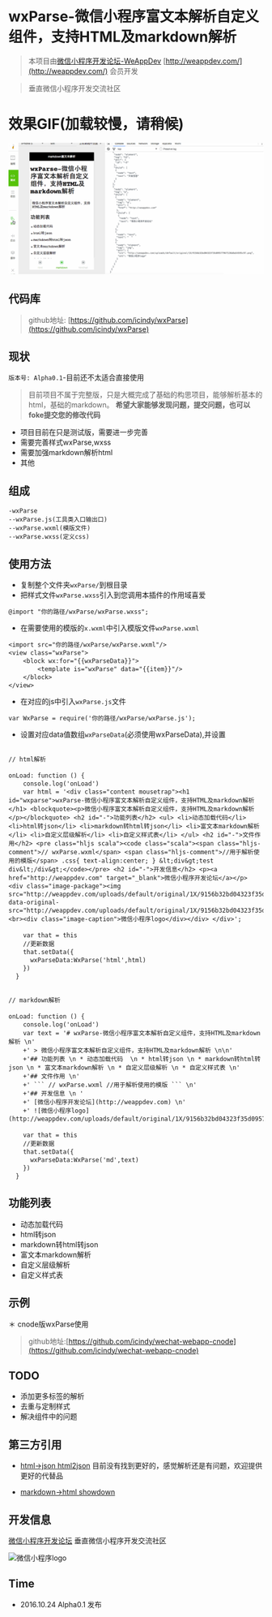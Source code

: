 # wxParse-微信小程序富文本解析自定义组件，支持HTML及markdown解析

> 本项目由[微信小程序开发论坛-WeAppDev](http://weappdev.com/) [http://weappdev.com/](http://weappdev.com/) 会员开发

> 垂直微信小程序开发交流社区

# 效果GIF(加载较慢，请稍候)

![wxParse.gif](screenshoot/wxParse.gif)

## 代码库

> github地址: [https://github.com/icindy/wxParse](https://github.com/icindy/wxParse)

## 现状

`版本号: Alpha0.1`-目前还不太适合直接使用

> 目前项目不属于完整版，只是大概完成了基础的构思项目，能够解析基本的html，基础的markdown。
**希望大家能够发现问题，提交问题，也可以foke提交您的修改代码**

* 项目目前在只是测试版，需要进一步完善
* 需要完善样式wxParse,wxss
* 需要加强markdown解析html
* 其他

## 组成

```
-wxParse
--wxParse.js(工具类入口输出口)
--wxParse.wxml(模版文件)
--wxParse.wxss(定义css)

```

## 使用方法

* 复制整个文件夹`wxParse/`到根目录
* 把样式文件`wxParse.wxss`引入到您调用本插件的作用域喜爱
```
@import "你的路径/wxParse/wxParse.wxss";
```

* 在需要使用的模版的`x.wxml`中引入模版文件`wxParse.wxml`
```
<import src="你的路径/wxParse/wxParse.wxml"/>
<view class="wxParse">
    <block wx:for="{{wxParseData}}">
        <template is="wxParse" data="{{item}}"/>
    </block>
</view>
```
* 在对应的js中引入`wxParse.js`文件
```
var WxParse = require('你的路径/wxParse/wxParse.js');
```
* 设置对应data值数组`wxParseData`(必须使用wxParseData),并设置


```

// html解析

onLoad: function () {
    console.log('onLoad')
    var html = '<div class="content mousetrap"><h1 id="wxparse">wxParse-微信小程序富文本解析自定义组件，支持HTML及markdown解析</h1> <blockquote><p>微信小程序富文本解析自定义组件，支持HTML及markdown解析</p></blockquote> <h2 id="-">功能列表</h2> <ul> <li>动态加载代码</li> <li>html转json</li> <li>markdown转html转json</li> <li>富文本markdown解析</li> <li>自定义层级解析</li> <li>自定义样式表</li> </ul> <h2 id="-">文件作用</h2> <pre class="hljs scala"><code class="scala"><span class="hljs-comment">// wxParse.wxml</span> <span class="hljs-comment">//用于解析使用的模版</span> .css{ text-align:center; } &lt;div&gt;test div&lt;/div&gt;</code></pre> <h2 id="-">开发信息</h2> <p><a href="http://weappdev.com" target="_blank">微信小程序开发论坛</a></p> <div class="image-package"><img src="http://weappdev.com/uploads/default/original/1X/9156b32bd04323f35d0957796f126b8a54595c97.png" data-original-src="http://weappdev.com/uploads/default/original/1X/9156b32bd04323f35d0957796f126b8a54595c97.png"><br><div class="image-caption">微信小程序logo</div></div> </div>';

    var that = this
    //更新数据
    that.setData({
      wxParseData:WxParse('html',html)
    })
  }

```

```

// markdown解析

onLoad: function () {
    console.log('onLoad')
    var text = '# wxParse-微信小程序富文本解析自定义组件，支持HTML及markdown解析 \n'
    +' > 微信小程序富文本解析自定义组件，支持HTML及markdown解析 \n\n' 
    +'## 功能列表 \n * 动态加载代码  \n * html转json \n * markdown转html转json \n * 富文本markdown解析 \n * 自定义层级解析 \n * 自定义样式表 \n'
    +'## 文件作用 \n'
    +' ``` // wxParse.wxml //用于解析使用的模版 ``` \n'
    +'## 开发信息 \n '
    +' [微信小程序开发论坛](http://weappdev.com) \n'
    +' ![微信小程序logo](http://weappdev.com/uploads/default/original/1X/9156b32bd04323f35d0957796f126b8a54595c97.png)';

    var that = this
    //更新数据
    that.setData({
      wxParseData:WxParse('md',text)
    })
  }

```


## 功能列表

* 动态加载代码
* html转json
* markdown转html转json
* 富文本markdown解析
* 自定义层级解析
* 自定义样式表

## 示例

＊ cnode版wxParse使用
>github地址:[https://github.com/icindy/wechat-webapp-cnode](https://github.com/icindy/wechat-webapp-cnode)


## TODO

* 添加更多标签的解析
* 去重与定制样式
* 解决组件中的问题

## 第三方引用

* [html->json html2json](https://github.com/Jxck/html2json)
目前没有找到更好的，感觉解析还是有问题，欢迎提供更好的代替品

* [markdown->html showdown](https://github.com/showdownjs/showdown)

##  开发信息

[微信小程序开发论坛](http://weappdev.com)
垂直微信小程序开发交流社区

![微信小程序logo](http://weappdev.com/uploads/default/original/1X/9156b32bd04323f35d0957796f126b8a54595c97.png)

## Time

 * 2016.10.24 Alpha0.1 发布
